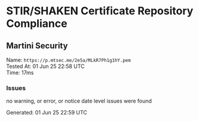 # STIR/SHAKEN Certificate Repository Compliance

## Martini Security

Name: `https://p.mtsec.me/2e5a/MLkR7Ph1g1hY.pem`\
Tested At: 01 Jun 25 22:58 UTC\
Time: 17ms

### Issues

no warning, or error, or notice date level issues were found

Generated: 01 Jun 25 22:59 UTC